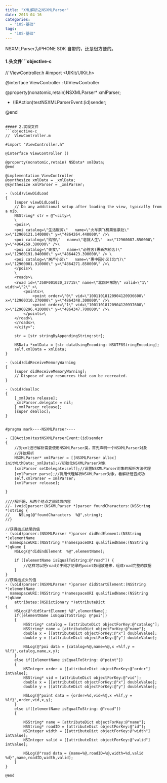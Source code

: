 ```yaml
---
title: "XML解析之NSXMLParser"
date: 2013-04-16
categories:
  - "iOS-基础"
tags:
  - "iOS-基础"
---
```

<!--more-->


NSXMLParser为IPHONE SDK 自带的，还是很方便的。

#### 1.头文件```objective-c
//  ViewController.h
#import <UIKit/UIKit.h>

@interface ViewController : UIViewController<NSXMLParserDelegate>


@property(nonatomic,retain)NSXMLParser* xmlParser;

- (IBAction)testNSXMLParserEvent:(id)sender;

@end

```

##### 2.实现文件
```objective-c
//  ViewController.m

#import "ViewController.h"

@interface ViewController ()

@property(nonatomic,retain) NSData* xmlData;
@end

@implementation ViewController
@synthesize xmlData = _xmlData;
@synthesize xmlParser = _xmlParser;

- (void)viewDidLoad
{
    [super viewDidLoad];
	// Do any additional setup after loading the view, typically from a nib.
    NSString* str = @"<city>\
    \
    <pois>\
    <poi catalog=\"生活服务\"   name=\"火车票飞机票售票处\"  x=\"12960121.140000\" y=\"4864264.440000\" />\
    <poi catalog=\"购物\"   name=\"皂就人生\"  x=\"12960087.850000\" y=\"4864269.380000\" />\
    <poi catalog=\"美食\"   name=\"必胜客(惠新东桥店)\"  x=\"12960191.040000\" y=\"4864423.390000\" /> \
    <poi catalog=\"房产小区\"   name=\"惠中园小区(北门)\" x=\"12960001.910000\" y=\"4864271.850000\" />\
    </pois>\
    \
    <roads>\
    <road id=\"J50F001020_37715\" name=\"北四环东路\" valid=\"1\" width=\"2\" >\
        <points>\
            <point order=\"0\" vid=\"10011018120904120936600\" x=\"12960310.270000\" y=\"4864348.300000\" />\
            <point order=\"1\" vid=\"10011018120904120937600\" x=\"12960296.410000\" y=\"4864347.700000\" />\
        </points>\
    </road>\
    </roads>\
    </city>";
    
    str = [str stringByAppendingString:str];
    
    NSData *xmlData = [str dataUsingEncoding: NSUTF8StringEncoding];
    self.xmlData = xmlData;
}

- (void)didReceiveMemoryWarning
{
    [super didReceiveMemoryWarning];
    // Dispose of any resources that can be recreated.
}

- (void)dealloc
{
    [_xmlData release];
    _xmlParser.delegate = nil;
    [_xmlParser release];
    [super dealloc];
}


#pragma mark----NSXMLParser----

- (IBAction)testNSXMLParserEvent:(id)sender
{
    //对xml进行解析需要使用NSXMLParser类，首先声明一个NSXMLParser对象
    //开始解析
    NSXMLParser* xmlParser = [[NSXMLParser alloc] initWithData:_xmlData];//初始化NSXMLParser对象
    [xmlParser setDelegate:self];//设置NSXMLParser对象的解析方法代理
    [xmlParser parse];//调用代理解析NSXMLParser对象，看解析是否成功
    self.xmlParser = xmlParser;
    [xmlParser release];
    
}

////解析器，从两个结点之间读取内容
//- (void)parser:(NSXMLParser *)parser foundCharacters:(NSString *)string {
//    NSLog(@"foundCharacters  %@",string);
//}

//获得结点结尾的值
- (void)parser:(NSXMLParser *)parser didEndElement:(NSString *)elementName
  namespaceURI:(NSString *)namespaceURI qualifiedName:(NSString *)qName {
    NSLog(@"didEndElement  %@",elementName);
    
    if ([elementName isEqualToString:@"road"]) {
        //这样可以把road关于刚才记录的point数组放进来，组成road完整的数据
    }
}
//获得结点头的值
- (void)parser:(NSXMLParser *)parser didStartElement:(NSString *)elementName
  namespaceURI:(NSString *)namespaceURI qualifiedName:(NSString *)qName
    attributes:(NSDictionary *)attributeDict
{
    NSLog(@"didStartElement %@",elementName);
    if([elementName isEqualToString: @"poi"])
    {
        NSString* catalog = [attributeDict objectForKey:@"catalog"];
        NSString* name = [attributeDict objectForKey:@"name"];
        double x = [[attributeDict objectForKey:@"x"] doubleValue];
        double y = [[attributeDict objectForKey:@"y"] doubleValue];
        
        NSLog(@"poi data = {catalog=%@,name=%@,x =%lf,y = %lf}",catalog,name,x,y);
    }
    else if([elementName isEqualToString: @"point"])
    {
        NSInteger order = [[attributeDict objectForKey:@"order"] intValue];
        NSString* vid = [attributeDict objectForKey:@"vid"];
        double x = [[attributeDict objectForKey:@"x"] doubleValue];
        double y = [[attributeDict objectForKey:@"y"] doubleValue];
        
        NSLog(@"point data = {order=%d,vid=%@,x =%lf,y = %lf}",order,vid,x,y);
    }
    else if([elementName isEqualToString: @"road"])
    {

        NSString* name = [attributeDict objectForKey:@"name"];
        NSString* roadID = [attributeDict objectForKey:@"id"];
        NSInteger width = [[attributeDict objectForKey:@"width"] intValue];
        NSInteger valid = [[attributeDict objectForKey:@"valid"] intValue];
        
        NSLog(@"road data = {name=%@,roadID=%@,width=%d,valid  %d}",name,roadID,width,valid);
    }
}

@end

```


